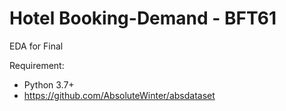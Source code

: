 # Hotel Booking-Demand - BFT61
EDA for Final

Requirement:
- Python 3.7+
- https://github.com/AbsoluteWinter/absdataset
